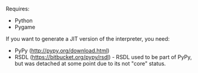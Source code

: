 Requires:

 * Python
 * Pygame

If you want to generate a JIT version of the interpreter, you need:

 * PyPy (http://pypy.org/download.html)
 * RSDL (https://bitbucket.org/pypy/rsdl) - RSDL used to be part of PyPy, but was detached at some point due to its not "core" status.
